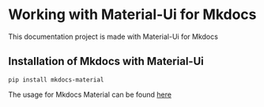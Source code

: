 # Working with Material-Ui for Mkdocs

This documentation project is made with Material-Ui for Mkdocs

## Installation of Mkdocs with Material-Ui

    pip install mkdocs-material

The usage for Mkdocs Material can be found <a href="https://squidfunk.github.io/mkdocs-material/" target="_blank">here</a>

